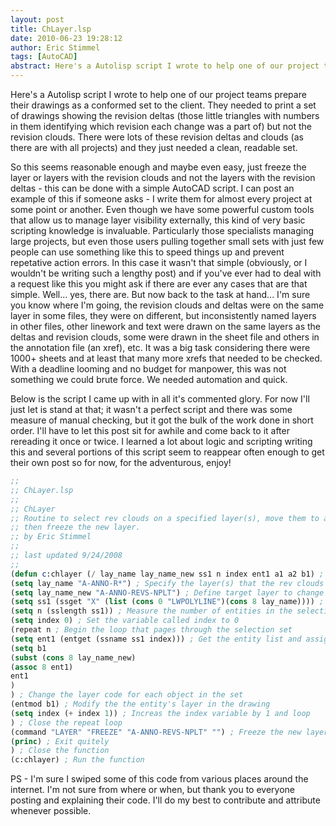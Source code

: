 ```yaml
---
layout: post
title: ChLayer.lsp
date: 2010-06-23 19:28:12
author: Eric Stimmel
tags: [AutoCAD]
abstract: Here's a Autolisp script I wrote to help one of our project teams prepare their drawings as a conformed set to the client. They needed to print a set of drawings showing the revision deltas (those little triangles with numbers in them identifying which revision each change was a part of) but not the revision clouds. There were lots of these revision deltas and clouds (as there are with all projects) and they just needed a clean, readable set...
---
```


Here's a Autolisp script I wrote to help one of our project teams prepare their drawings as a conformed set to the client. They needed to print a set of drawings showing the revision deltas (those little triangles with numbers in them identifying which revision each change was a part of) but not the revision clouds. There were lots of these revision deltas and clouds (as there are with all projects) and they just needed a clean, readable set. 

So this seems reasonable enough and maybe even easy, just freeze the layer or layers with the revision clouds and not the layers with the revision deltas - this can be done with a simple AutoCAD script. I can post an example of this if someone asks - I write them for almost every project at some point or another. Even though we have some powerful custom tools that allow us to manage layer visibility externally, this kind of very basic scripting knowledge is invaluable. Particularly those specialists managing large projects, but even those users pulling together small sets with just few people can use something like this to speed things up and prevent repetative action errors. In this case it wasn't that simple (obviously, or I wouldn't be writing such a lengthy post) and if you've ever had to deal with a request like this you might ask if there are ever any cases that are that simple. Well... yes, there are. But now back to the task at hand... I'm sure you know where I'm going, the revision clouds and deltas were on the same layer in some files, they were on different, but inconsistently named layers in other files, other linework and text were drawn on the same layers as the deltas and revision clouds, some were drawn in the sheet file and others in the annotation file (an xref), etc. It was a big task considering there were 1000+ sheets and at least that many more xrefs that needed to be checked. With a deadline looming and no budget for manpower, this was not something we could brute force. We needed automation and quick. 

Below is the script I came up with in all it's commented glory. For now I'll just let is stand at that; it wasn't a perfect script and there was some measure of manual checking, but it got the bulk of the work done in short order. I'll have to let this post sit for awhile and come back to it after rereading it once or twice. I learned a lot about logic and scripting writing this and several portions of this script seem to reappear often enough to get their own post so for now, for the adventurous, enjoy! 

```lisp
;;  
;; ChLayer.lsp  
;;  
;; ChLayer  
;; Routine to select rev clouds on a specified layer(s), move them to a non-plotting layer  
;; then freeze the new layer.  
;; by Eric Stimmel  
;;  
;; last updated 9/24/2008  
;;  
(defun c:chlayer (/ lay_name lay_name_new ss1 n index ent1 a1 a2 b1) ; Define the function  
(setq lay_name "A-ANNO-R*") ; Specify the layer(s) that the rev clouds are currently on  
(setq lay_name_new "A-ANNO-REVS-NPLT") ; Define target layer to change rev clouds to  
(setq ss1 (ssget "X" (list (cons 0 "LWPOLYLINE")(cons 8 lay_name)))) ; Select all lwpolylines on the specified layer  
(setq n (sslength ss1)) ; Measure the number of entities in the selection set ss1  
(setq index 0) ; Set the variable called index to 0  
(repeat n ; Begin the loop that pages through the selection set  
(setq ent1 (entget (ssname ss1 index))) ; Get the entity list and assigns it to ent1  
(setq b1  
(subst (cons 8 lay_name_new)  
(assoc 8 ent1)  
ent1  
)  
) ; Change the layer code for each object in the set  
(entmod b1) ; Modify the the entity's layer in the drawing  
(setq index (+ index 1)) ; Increas the index variable by 1 and loop  
) ; Close the repeat loop  
(command "LAYER" "FREEZE" "A-ANNO-REVS-NPLT" "") ; Freeze the new layer  
(princ) ; Exit quitely  
) ; Close the function  
(c:chlayer) ; Run the function  
``` 

PS - I'm sure I swiped some of this code from various places around the internet. I'm not sure from where or when, but thank you to everyone posting and explaining their code. I'll do my best to contribute and attribute whenever possible.

